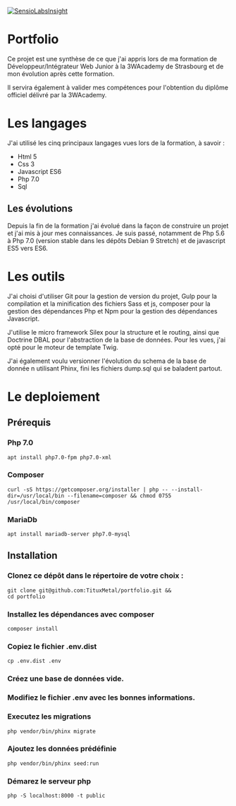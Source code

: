 [![SensioLabsInsight](https://insight.sensiolabs.com/projects/81e71dbf-2503-4e40-8522-cddc97f4f04e/big.png)](https://insight.sensiolabs.com/projects/81e71dbf-2503-4e40-8522-cddc97f4f04e)

# Portfolio

Ce projet est une synthèse de ce que j'ai appris lors de ma formation de Développeur/Intégrateur Web Junior à la 3WAcademy de Strasbourg et de mon évolution après cette formation.

Il servira également à valider mes compétences pour l'obtention du diplôme officiel délivré par la 3WAcademy.

# Les langages

J'ai utilisé les cinq principaux langages vues lors de la formation, à savoir :

  + Html 5
  + Css 3
  + Javascript ES6
  + Php 7.0
  + Sql

## Les évolutions

Depuis la fin de la formation j'ai évolué dans la façon de construire un projet et j'ai mis à jour mes connaissances.
Je suis passé, notamment de Php 5.6 à Php 7.0 (version stable dans les dépôts Debian 9 Stretch) et de javascript ES5 vers ES6.

# Les outils

J'ai choisi d'utiliser Git pour la gestion de version du projet, Gulp pour la compilation et la minification des fichiers Sass et js, composer pour la gestion des dépendances Php et Npm pour la gestion des dépendances Javascript.

J'utilise le micro framework Silex pour la structure et le routing, ainsi que Doctrine DBAL pour l'abstraction de la base de données. Pour les vues, j'ai opté pour le moteur de template Twig.

J'ai également voulu versionner l'évolution du schema de la base de donnée n utilisant Phinx, fini les fichiers dump.sql qui se baladent partout.

# Le deploiement

## Prérequis

### Php 7.0
```
apt install php7.0-fpm php7.0-xml
```

### Composer
```
curl -sS https://getcomposer.org/installer | php -- --install-dir=/usr/local/bin --filename=composer && chmod 0755 /usr/local/bin/composer
```

### MariaDb
```
apt install mariadb-server php7.0-mysql
```

## Installation

### Clonez ce dépôt dans le répertoire de votre choix :
```
git clone git@github.com:TituxMetal/portfolio.git &&
cd portfolio
```

### Installez les dépendances avec composer
```
composer install
```

### Copiez le fichier .env.dist
```
cp .env.dist .env
```

### Créez une base de données vide.

### Modifiez le fichier .env avec les bonnes informations.

### Executez les migrations
```
php vendor/bin/phinx migrate
```

### Ajoutez les données prédéfinie
```
php vendor/bin/phinx seed:run
```

### Démarez le serveur php
```
php -S localhost:8000 -t public
```
